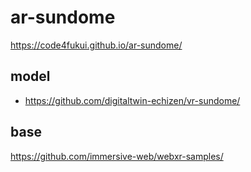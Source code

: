 # ar-sundome
 
https://code4fukui.github.io/ar-sundome/

## model

- https://github.com/digitaltwin-echizen/vr-sundome/

## base

https://github.com/immersive-web/webxr-samples/

